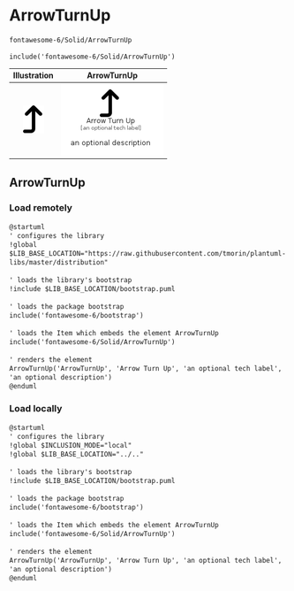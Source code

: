 # ArrowTurnUp


```text
fontawesome-6/Solid/ArrowTurnUp
```

```text
include('fontawesome-6/Solid/ArrowTurnUp')
```



| Illustration | ArrowTurnUp |
| :---: | :---: |
| ![illustration for Illustration](../../fontawesome-6/Solid/ArrowTurnUp.png) | ![illustration for ArrowTurnUp](../../fontawesome-6/Solid/ArrowTurnUp.Local.png) |




## ArrowTurnUp

### Load remotely
```plantuml
@startuml
' configures the library
!global $LIB_BASE_LOCATION="https://raw.githubusercontent.com/tmorin/plantuml-libs/master/distribution"

' loads the library's bootstrap
!include $LIB_BASE_LOCATION/bootstrap.puml

' loads the package bootstrap
include('fontawesome-6/bootstrap')

' loads the Item which embeds the element ArrowTurnUp
include('fontawesome-6/Solid/ArrowTurnUp')

' renders the element
ArrowTurnUp('ArrowTurnUp', 'Arrow Turn Up', 'an optional tech label', 'an optional description')
@enduml
```

### Load locally
```plantuml
@startuml
' configures the library
!global $INCLUSION_MODE="local"
!global $LIB_BASE_LOCATION="../.."

' loads the library's bootstrap
!include $LIB_BASE_LOCATION/bootstrap.puml

' loads the package bootstrap
include('fontawesome-6/bootstrap')

' loads the Item which embeds the element ArrowTurnUp
include('fontawesome-6/Solid/ArrowTurnUp')

' renders the element
ArrowTurnUp('ArrowTurnUp', 'Arrow Turn Up', 'an optional tech label', 'an optional description')
@enduml
```

